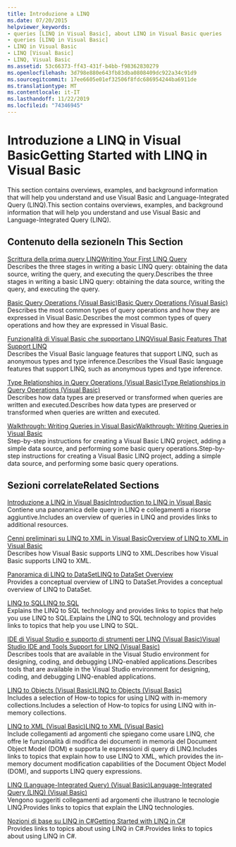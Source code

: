 ```yaml
---
title: Introduzione a LINQ
ms.date: 07/20/2015
helpviewer_keywords:
- queries [LINQ in Visual Basic], about LINQ in Visual Basic queries
- queries [LINQ in Visual Basic]
- LINQ in Visual Basic
- LINQ [Visual Basic]
- LINQ, Visual Basic
ms.assetid: 53c66373-ff43-431f-b4bb-f98362830279
ms.openlocfilehash: 3d798e880e643fb83dba0808409dc922a34c91d9
ms.sourcegitcommit: 17ee6605e01ef32506f8fdc686954244ba6911de
ms.translationtype: MT
ms.contentlocale: it-IT
ms.lasthandoff: 11/22/2019
ms.locfileid: "74346945"
---
```

# <a name="getting-started-with-linq-in-visual-basic"></a><span data-ttu-id="9e54e-102">Introduzione a LINQ in Visual Basic</span><span class="sxs-lookup"><span data-stu-id="9e54e-102">Getting Started with LINQ in Visual Basic</span></span>
<span data-ttu-id="9e54e-103">This section contains overviews, examples, and background information that will help you understand and use Visual Basic and Language-Integrated Query (LINQ).</span><span class="sxs-lookup"><span data-stu-id="9e54e-103">This section contains overviews, examples, and background information that will help you understand and use Visual Basic and Language-Integrated Query (LINQ).</span></span>  
  
## <a name="in-this-section"></a><span data-ttu-id="9e54e-104">Contenuto della sezione</span><span class="sxs-lookup"><span data-stu-id="9e54e-104">In This Section</span></span>  
 [<span data-ttu-id="9e54e-105">Scrittura della prima query LINQ</span><span class="sxs-lookup"><span data-stu-id="9e54e-105">Writing Your First LINQ Query</span></span>](../../../../visual-basic/programming-guide/concepts/linq/writing-your-first-linq-query.md)  
 <span data-ttu-id="9e54e-106">Describes the three stages in writing a basic LINQ query: obtaining the data source, writing the query, and executing the query.</span><span class="sxs-lookup"><span data-stu-id="9e54e-106">Describes the three stages in writing a basic LINQ query: obtaining the data source, writing the query, and executing the query.</span></span>  
  
 [<span data-ttu-id="9e54e-107">Basic Query Operations (Visual Basic)</span><span class="sxs-lookup"><span data-stu-id="9e54e-107">Basic Query Operations (Visual Basic)</span></span>](../../../../visual-basic/programming-guide/concepts/linq/basic-query-operations.md)  
 <span data-ttu-id="9e54e-108">Describes the most common types of query operations and how they are expressed in Visual Basic.</span><span class="sxs-lookup"><span data-stu-id="9e54e-108">Describes the most common types of query operations and how they are expressed in Visual Basic.</span></span>  
  
 [<span data-ttu-id="9e54e-109">Funzionalità di Visual Basic che supportano LINQ</span><span class="sxs-lookup"><span data-stu-id="9e54e-109">Visual Basic Features That Support LINQ</span></span>](../../../../visual-basic/programming-guide/concepts/linq/features-that-support-linq.md)  
 <span data-ttu-id="9e54e-110">Describes the Visual Basic language features that support LINQ, such as anonymous types and type inference.</span><span class="sxs-lookup"><span data-stu-id="9e54e-110">Describes the Visual Basic language features that support LINQ, such as anonymous types and type inference.</span></span>  
  
 [<span data-ttu-id="9e54e-111">Type Relationships in Query Operations (Visual Basic)</span><span class="sxs-lookup"><span data-stu-id="9e54e-111">Type Relationships in Query Operations (Visual Basic)</span></span>](../../../../visual-basic/programming-guide/concepts/linq/type-relationships-in-query-operations.md)  
 <span data-ttu-id="9e54e-112">Describes how data types are preserved or transformed when queries are written and executed.</span><span class="sxs-lookup"><span data-stu-id="9e54e-112">Describes how data types are preserved or transformed when queries are written and executed.</span></span>  
  
 [<span data-ttu-id="9e54e-113">Walkthrough: Writing Queries in Visual Basic</span><span class="sxs-lookup"><span data-stu-id="9e54e-113">Walkthrough: Writing Queries in Visual Basic</span></span>](../../../../visual-basic/programming-guide/concepts/linq/walkthrough-writing-queries.md)  
 <span data-ttu-id="9e54e-114">Step-by-step instructions for creating a Visual Basic LINQ project, adding a simple data source, and performing some basic query operations.</span><span class="sxs-lookup"><span data-stu-id="9e54e-114">Step-by-step instructions for creating a Visual Basic LINQ project, adding a simple data source, and performing some basic query operations.</span></span>  
  
## <a name="related-sections"></a><span data-ttu-id="9e54e-115">Sezioni correlate</span><span class="sxs-lookup"><span data-stu-id="9e54e-115">Related Sections</span></span>  
 [<span data-ttu-id="9e54e-116">Introduzione a LINQ in Visual Basic</span><span class="sxs-lookup"><span data-stu-id="9e54e-116">Introduction to LINQ in Visual Basic</span></span>](../../../../visual-basic/programming-guide/language-features/linq/introduction-to-linq.md)  
 <span data-ttu-id="9e54e-117">Contiene una panoramica delle query in LINQ e collegamenti a risorse aggiuntive.</span><span class="sxs-lookup"><span data-stu-id="9e54e-117">Includes an overview of queries in LINQ and provides links to additional resources.</span></span>  
  
 [<span data-ttu-id="9e54e-118">Cenni preliminari su LINQ to XML in Visual Basic</span><span class="sxs-lookup"><span data-stu-id="9e54e-118">Overview of LINQ to XML in Visual Basic</span></span>](../../../../visual-basic/programming-guide/language-features/xml/overview-of-linq-to-xml.md)  
 <span data-ttu-id="9e54e-119">Describes how Visual Basic supports LINQ to XML.</span><span class="sxs-lookup"><span data-stu-id="9e54e-119">Describes how Visual Basic supports LINQ to XML.</span></span>  
  
 [<span data-ttu-id="9e54e-120">Panoramica di LINQ to DataSet</span><span class="sxs-lookup"><span data-stu-id="9e54e-120">LINQ to DataSet Overview</span></span>](../../../../framework/data/adonet/linq-to-dataset-overview.md)  
 <span data-ttu-id="9e54e-121">Provides a conceptual overview of LINQ to DataSet.</span><span class="sxs-lookup"><span data-stu-id="9e54e-121">Provides a conceptual overview of LINQ to DataSet.</span></span>  
  
 [<span data-ttu-id="9e54e-122">LINQ to SQL</span><span class="sxs-lookup"><span data-stu-id="9e54e-122">LINQ to SQL</span></span>](../../../../framework/data/adonet/sql/linq/index.md)  
 <span data-ttu-id="9e54e-123">Explains the LINQ to SQL technology and provides links to topics that help you use LINQ to SQL.</span><span class="sxs-lookup"><span data-stu-id="9e54e-123">Explains the LINQ to SQL technology and provides links to topics that help you use LINQ to SQL.</span></span>  
  
 [<span data-ttu-id="9e54e-124">IDE di Visual Studio e supporto di strumenti per LINQ (Visual Basic)</span><span class="sxs-lookup"><span data-stu-id="9e54e-124">Visual Studio IDE and Tools Support for LINQ (Visual Basic)</span></span>](../../../../visual-basic/programming-guide/concepts/linq/visual-studio-ide-and-tools-support-for-linq.md)  
 <span data-ttu-id="9e54e-125">Describes tools that are available in the Visual Studio environment for designing, coding, and debugging LINQ-enabled applications.</span><span class="sxs-lookup"><span data-stu-id="9e54e-125">Describes tools that are available in the Visual Studio environment for designing, coding, and debugging LINQ-enabled applications.</span></span>  
  
 [<span data-ttu-id="9e54e-126">LINQ to Objects (Visual Basic)</span><span class="sxs-lookup"><span data-stu-id="9e54e-126">LINQ to Objects (Visual Basic)</span></span>](../../../../visual-basic/programming-guide/concepts/linq/linq-to-objects.md)  
 <span data-ttu-id="9e54e-127">Includes a selection of How-to topics for using LINQ with in-memory collections.</span><span class="sxs-lookup"><span data-stu-id="9e54e-127">Includes a selection of How-to topics for using LINQ with in-memory collections.</span></span>  
  
 [<span data-ttu-id="9e54e-128">LINQ to XML (Visual Basic)</span><span class="sxs-lookup"><span data-stu-id="9e54e-128">LINQ to XML (Visual Basic)</span></span>](../../../../visual-basic/programming-guide/concepts/linq/linq-to-xml.md)  
 <span data-ttu-id="9e54e-129">Include collegamenti ad argomenti che spiegano come usare LINQ, che offre le funzionalità di modifica dei documenti in memoria del Document Object Model (DOM) e supporta le espressioni di query di LINQ.</span><span class="sxs-lookup"><span data-stu-id="9e54e-129">Includes links to topics that explain how to use LINQ to XML, which provides the in-memory document modification capabilities of the Document Object Model (DOM), and supports LINQ query expressions.</span></span>  
  
 [<span data-ttu-id="9e54e-130">LINQ (Language-Integrated Query) (Visual Basic)</span><span class="sxs-lookup"><span data-stu-id="9e54e-130">Language-Integrated Query (LINQ) (Visual Basic)</span></span>](../../../../visual-basic/programming-guide/concepts/linq/index.md)  
 <span data-ttu-id="9e54e-131">Vengono suggeriti collegamenti ad argomenti che illustrano le tecnologie LINQ.</span><span class="sxs-lookup"><span data-stu-id="9e54e-131">Provides links to topics that explain the LINQ technologies.</span></span>  
  
 [<span data-ttu-id="9e54e-132">Nozioni di base su LINQ in C#</span><span class="sxs-lookup"><span data-stu-id="9e54e-132">Getting Started with LINQ in C#</span></span>](/dotnet/csharp/programming-guide/concepts/linq/)  
 <span data-ttu-id="9e54e-133">Provides links to topics about using LINQ in C#.</span><span class="sxs-lookup"><span data-stu-id="9e54e-133">Provides links to topics about using LINQ in C#.</span></span>
